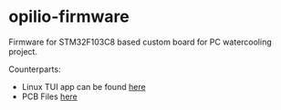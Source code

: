 # opilio-firmware

Firmware for STM32F103C8 based custom board for PC watercooling project.


Counterparts: 
- Linux TUI app can be found [here](https://github.com/mygnu/opilio)
- PCB Files [here](https://github.com/mygnu/opilio-pcb)
